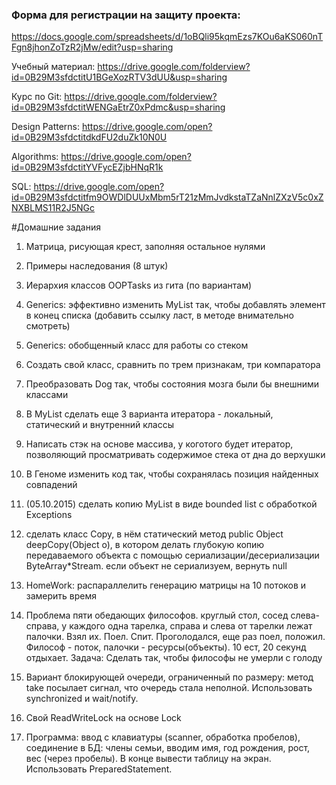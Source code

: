 ### Форма для регистрации на защиту проекта:
https://docs.google.com/spreadsheets/d/1oBQli95kqmEzs7KOu6aKS060nTFgn8jhonZoTzR2jMw/edit?usp=sharing

Учебный материал: https://drive.google.com/folderview?id=0B29M3sfdctitU1BGeXozRTV3dUU&usp=sharing


Курс по Git:  https://drive.google.com/folderview?id=0B29M3sfdctitWENGaEtrZ0xPdmc&usp=sharing

Design Patterns: https://drive.google.com/open?id=0B29M3sfdctitdkdFU2duZk10N0U

Algorithms: https://drive.google.com/open?id=0B29M3sfdctitYVFycEZjbHNqR1k

SQL: https://drive.google.com/open?id=0B29M3sfdctitfm9OWDlDUUxMbm5rT21zMmJvdkstaTZaNnlZXzV5c0xZNXBLMS11R2J5NGc

#Домашние задания

1) Матрица, рисующая крест, заполняя остальное нулями

2) Примеры наследования (8 штук)

3) Иерархия классов OOPTasks из гита (по вариантам)

4) Generics: эффективно изменить MyList так, чтобы добавлять элемент в конец списка (добавить ссылку ласт, в методе внимательно смотреть)

5) Generics: обобщенный класс для работы со стеком

6) Создать свой класс, сравнить по трем признакам, три компаратора

7) Преобразовать Dog так, чтобы состояния мозга были бы внешними классами

8) В MyList сделать еще 3 варианта итератора - локальный, статический и внутренний классы

9) Написать стэк на основе массива, у коготого будет итератор, позволяющий просматривать содержимое стека от дна до верхушки

10) В Геноме изменить код так, чтобы сохранялась позиция найденных совпадений

11) (05.10.2015) сделать копию MyList в виде bounded list с обработкой Exceptions

12) сделать класс Copy, в нём статический метод public Object deepCopy(Object o), в котором делать глубокую копию передаваемого объекта с помощью сериализации/десериализации  ByteArray*Stream.
если объект не сериализуем, вернуть null

13) HomeWork: распараллелить генерацию матрицы на 10 потоков и замерить время

14) Проблема пяти обедающих философов. круглый стол, сосед слева-справа, у каждого одна тарелка, справа и слева от тарелки лежат палочки. Взял их. Поел. Спит. Проголодался, еще раз поел, положил. Философ - поток, палочки - ресурсы(объекты). 10 ест,  20 секунд отдыхает. Задача: Сделать так, чтобы философы не умерли с голоду

15) Вариант блокирующей очереди, ограниченный по размеру: метод take посылает сигнал, что очередь стала неполной. Использовать synchronized и wait/notify.  

16) Cвой ReadWriteLock на основе Lock 

17) Программа: ввод с клавиатуры (scanner, обработка пробелов), соединение в БД: члены семьи, вводим имя, год рождения, рост, вес (через пробелы). В конце вывести таблицу на экран. Использовать PreparedStatement.
